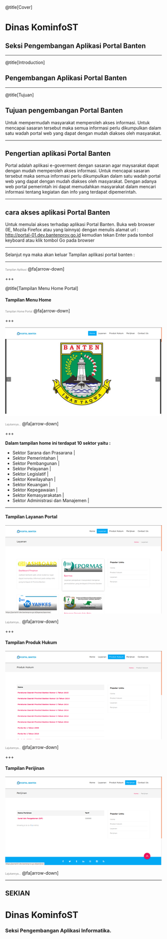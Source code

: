 @title[Cover]

# Dinas <span class="gold">KominfoST</span>

## Seksi Pengembangan Aplikasi <span class="gold">Portal Banten</span>

---

@title[Introduction]

## Pengembangan Aplikasi <span class="gold">Portal Banten</span>

---

@title[Tujuan]

## Tujuan pengembangan <span class="gold">Portal Banten</span> 
Untuk mempermudah masyarakat memperoleh akses informasi. Untuk mencapai sasaran tersebut maka semua informasi perlu dikumpulkan dalam satu wadah portal web yang dapat dengan mudah diakses oleh masyarakat.


---

## Pengertian aplikasi <span class="gold">Portal Banten</span> 
Portal adalah aplikasi  e-goverment dengan sasaran agar maysarakat dapat dengan mudah memperoleh akses informasi. Untuk mencapai sasaran tersebut maka semua informasi perlu dikumpulkan dalam satu wadah portal web yang dapat dengan mudah diakses oleh masyarakat. Dengan adanya web portal pemerintah ini dapat memudahkan masyarakat dalam mencari informasi tentang kegiatan dan info yang terdapat dipemerintah.

---

## cara akses aplikasi <span class="gold">Portal Banten</span>
Untuk memulai akses terhadap aplikasi Portal Banten. Buka web browser (IE, Mozila Firefox atau yang lainnya) dengan menulis alamat url : http://portal-01.dev.bantenprov.go.id kemudian tekan Enter pada tombol keyboard atau klik tombol Go pada browser

---

Selanjut nya maka akan keluar Tampilan aplikasi portal banten : 

---

<span style="font-size:0.6em; color:gray">Tampilan Aplikasi</span>
@fa[arrow-down]

+++

@title[Tampilan Menu Home Portal]

#### Tampilan Menu Home

<span style="font-size:0.6em; color:gray">Tampilan Home <span class="gold">Portal</span></span>
@fa[arrow-down]

+++

![Tampilan utama portal](/assets/images/tampilan-awal-portal.png)

<span style="font-size:0.6em; color:gray">Lajutannya...</span>
@fa[arrow-down]

+++

**Dalam tampilan home ini terdapat 10 sektor yaitu :** 
- Sektor Sarana dan Prasarana |
- Sektor Pemerintahan |
- Sektor Pembangunan |
- Sektor Pelayanan |
- Sektor Legislatif |
- Sektor Kewilayahan |
- Sektor Keuangan |
- Sektor Kepegawaian |
- Sektor Kemasyarakatan |
- Sektor Administrasi dan Manajemen |

---

#### Tampilan Layanan Portal

![Tampilan layanan portal](/assets/images/tampilan-layanan-portal.png)

<span style="font-size:0.6em; color:gray">Lajutannya...</span>
@fa[arrow-down]

+++

#### Tampilan Produk Hukum

![Tampilan produk hukum ](/assets/images/tampilan-produk-hukum.png)

<span style="font-size:0.6em; color:gray">Lajutannya...</span>
@fa[arrow-down]

+++

#### Tampilan Perijinan

![Tampilan perijinan](/assets/images/tampilan-perijinan.png)

<span style="font-size:0.6em; color:gray">Lajutannya...</span>
@fa[arrow-down]

---

## SEKIAN
# Dinas <span class="gold">KominfoST</span>

### Seksi Pengembangan Aplikasi Informatika.

